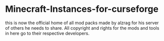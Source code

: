 # Minecraft-Instances-for-curseforge
this is now the official home of all mod packs made by alzrag for his server of others he needs to share. All copyright and rights for the mods and tools in here go to their respective developers.
